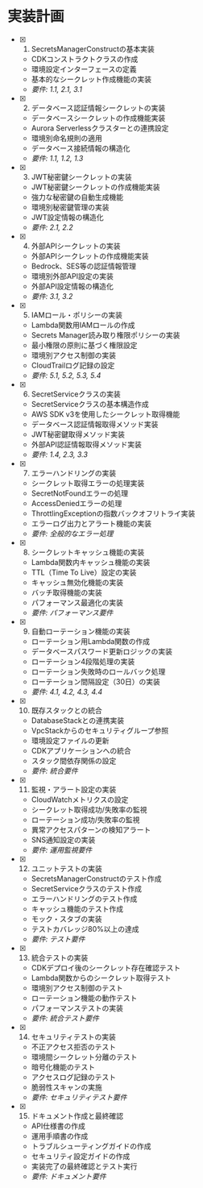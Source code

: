 # 実装計画

- [x] 1. SecretsManagerConstructの基本実装
  - CDKコンストラクトクラスの作成
  - 環境設定インターフェースの定義
  - 基本的なシークレット作成機能の実装
  - _要件: 1.1, 2.1, 3.1_

- [x] 2. データベース認証情報シークレットの実装
  - データベースシークレットの作成機能実装
  - Aurora Serverlessクラスターとの連携設定
  - 環境別命名規則の適用
  - データベース接続情報の構造化
  - _要件: 1.1, 1.2, 1.3_

- [x] 3. JWT秘密鍵シークレットの実装
  - JWT秘密鍵シークレットの作成機能実装
  - 強力な秘密鍵の自動生成機能
  - 環境別秘密鍵管理の実装
  - JWT設定情報の構造化
  - _要件: 2.1, 2.2_

- [x] 4. 外部APIシークレットの実装
  - 外部APIシークレットの作成機能実装
  - Bedrock、SES等の認証情報管理
  - 環境別外部API設定の実装
  - 外部API設定情報の構造化
  - _要件: 3.1, 3.2_

- [x] 5. IAMロール・ポリシーの実装
  - Lambda関数用IAMロールの作成
  - Secrets Manager読み取り権限ポリシーの実装
  - 最小権限の原則に基づく権限設定
  - 環境別アクセス制御の実装
  - CloudTrailログ記録の設定
  - _要件: 5.1, 5.2, 5.3, 5.4_

- [x] 6. SecretServiceクラスの実装
  - SecretServiceクラスの基本構造作成
  - AWS SDK v3を使用したシークレット取得機能
  - データベース認証情報取得メソッド実装
  - JWT秘密鍵取得メソッド実装
  - 外部API認証情報取得メソッド実装
  - _要件: 1.4, 2.3, 3.3_

- [x] 7. エラーハンドリングの実装
  - シークレット取得エラーの処理実装
  - SecretNotFoundエラーの処理
  - AccessDeniedエラーの処理
  - ThrottlingExceptionの指数バックオフリトライ実装
  - エラーログ出力とアラート機能の実装
  - _要件: 全般的なエラー処理_

- [x] 8. シークレットキャッシュ機能の実装
  - Lambda関数内キャッシュ機能の実装
  - TTL（Time To Live）設定の実装
  - キャッシュ無効化機能の実装
  - バッチ取得機能の実装
  - パフォーマンス最適化の実装
  - _要件: パフォーマンス要件_

- [x] 9. 自動ローテーション機能の実装
  - ローテーション用Lambda関数の作成
  - データベースパスワード更新ロジックの実装
  - ローテーション4段階処理の実装
  - ローテーション失敗時のロールバック処理
  - ローテーション間隔設定（30日）の実装
  - _要件: 4.1, 4.2, 4.3, 4.4_

- [x] 10. 既存スタックとの統合
  - DatabaseStackとの連携実装
  - VpcStackからのセキュリティグループ参照
  - 環境設定ファイルの更新
  - CDKアプリケーションへの統合
  - スタック間依存関係の設定
  - _要件: 統合要件_

- [x] 11. 監視・アラート設定の実装
  - CloudWatchメトリクスの設定
  - シークレット取得成功/失敗率の監視
  - ローテーション成功/失敗率の監視
  - 異常アクセスパターンの検知アラート
  - SNS通知設定の実装
  - _要件: 運用監視要件_

- [x] 12. ユニットテストの実装
  - SecretsManagerConstructのテスト作成
  - SecretServiceクラスのテスト作成
  - エラーハンドリングのテスト作成
  - キャッシュ機能のテスト作成
  - モック・スタブの実装
  - テストカバレッジ80%以上の達成
  - _要件: テスト要件_

- [x] 13. 統合テストの実装
  - CDKデプロイ後のシークレット存在確認テスト
  - Lambda関数からのシークレット取得テスト
  - 環境別アクセス制御のテスト
  - ローテーション機能の動作テスト
  - パフォーマンステストの実装
  - _要件: 統合テスト要件_

- [x] 14. セキュリティテストの実装
  - 不正アクセス拒否のテスト
  - 環境間シークレット分離のテスト
  - 暗号化機能のテスト
  - アクセスログ記録のテスト
  - 脆弱性スキャンの実施
  - _要件: セキュリティテスト要件_

- [x] 15. ドキュメント作成と最終確認
  - API仕様書の作成
  - 運用手順書の作成
  - トラブルシューティングガイドの作成
  - セキュリティ設定ガイドの作成
  - 実装完了の最終確認とテスト実行
  - _要件: ドキュメント要件_
